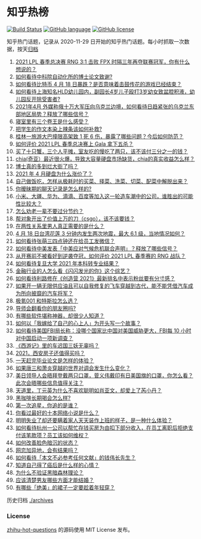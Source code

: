 # 知乎热榜
[![Build Status](https://github.com/ToWeLong/zhihu-hot-questions/workflows/CI/badge.svg)](https://github.com/ToWeLong/zhihu-hot-questions/actions)
[![GitHub language](https://img.shields.io/badge/language-golang-orange.svg)](https://golang.org/)
[![GitHub license](https://img.shields.io/github/license/ToWeLong/zhihu-hot-questions)](https://github.com/ToWeLong/zhihu-hot-questions/blob/main/LICENSE)

知乎热门话题，记录从 2020-11-29 日开始的知乎热门话题。每小时抓取一次数据，按天[归档](./archives)

<!-- BEGIN -->

1. [2021 LPL 春季总决赛 RNG 3:1 击败 FPX 时隔三年再夺联赛冠军，你有什么想说的？](https://www.zhihu.com/question/455269236)
1. [如何看待中科院自动化所的博士论文致谢?](https://www.zhihu.com/question/454961393)
1. [如何看待比特币 4 月 18 日暴跌？是否意味着击鼓传花的游戏已经结束？](https://www.zhihu.com/question/455237775)
1. [如何看待上海知名HLD幼儿园内，副园长4岁儿子殴打3岁幼女致盆腔积液，幼儿园反开除受害者?](https://www.zhihu.com/question/454760249)
1. [2021年4月 外媒称俄十万大军压向乌克兰边境，如何看待日趋紧张的乌克兰东部地区局势？释放了哪些信号？](https://www.zhihu.com/question/454941653)
1. [寝室里有三个卷王是什么感受？](https://www.zhihu.com/question/431850162)
1. [把学生的作文本染上辣条该如何补救?](https://www.zhihu.com/question/454928747)
1. [桂林一旅游大巴撞限高架致 1 死 6 伤，暴露了哪些问题？今后如何防范？](https://www.zhihu.com/question/455248863)
1. [如何评价 2021 LPL 春季总决赛上 Gala 拿下五杀？](https://www.zhihu.com/question/455310660)
1. [买了十只蟹，三个人平摊，室友吃的慢吃了两只，该不该付三分之一的钱？](https://www.zhihu.com/question/455193507)
1. [chia(奇亚）最近很火爆，导致大容量硬盘市场缺货，chia的真实收益怎么样？](https://www.zhihu.com/question/454794462)
1. [博士真的多到烂大街了吗？](https://www.zhihu.com/question/452575705)
1. [2021 年 4 月硬盘为什么涨价了？](https://www.zhihu.com/question/454702858)
1. [自己做饭吃，怎样从极耗时的买菜、择菜、洗菜、切菜、配菜中解脱出来？](https://www.zhihu.com/question/22903687)
1. [你暧昧期的聊天记录是怎么样的?](https://www.zhihu.com/question/356579521)
1. [小米、大疆、华为、滴滴、百度等加入这一轮造车潮中的公司，谁胜出的可能性比较大？](https://www.zhihu.com/question/454743115)
1. [怎么劝老一辈不要过分节约？](https://www.zhihu.com/question/447436632)
1. [帮对象开出了价值上万的刀（csgo），该不该要钱？](https://www.zhihu.com/question/453057773)
1. [在两性关系里男人真正需要的是什么？](https://www.zhihu.com/question/319606888)
1. [4 月 18 日台湾花莲 3 分钟内发生两次地震，最大 6.1 级，当地情况如何？](https://www.zhihu.com/question/455335878)
1. [如何看待张萌三四点钟还在给员工发微信？](https://www.zhihu.com/question/455214136)
1. [如何看待中美发表「中美应对气候危机联合声明」？释放了哪些信号？](https://www.zhihu.com/question/455236412)
1. [从开赛前不被看好到逆袭夺冠，如何评价 2021 LPL 春季赛的 RNG 战队？](https://www.zhihu.com/question/455317970)
1. [如何看待复旦大学 2021 年本科转专业结果？](https://www.zhihu.com/question/453527672)
1. [金融行业的人怎么看《闪闪发光的你》这个综艺？](https://www.zhihu.com/question/455159005)
1. [如何看待利路修在《创造营 2021》最新排名中表示粉丝要有分寸感？](https://www.zhihu.com/question/455148531)
1. [如果开一辆无限供应油且可以自我修复的飞车穿越到古代，能不能凭借汽车成为所向披靡的汽车将军？](https://www.zhihu.com/question/451274477)
1. [极氪001 和特斯拉怎么选？](https://www.zhihu.com/question/454868385)
1. [导师会翻看你的朋友圈吗?](https://www.zhihu.com/question/377742704)
1. [有哪些软件堪称神器，却很少人知道？](https://www.zhihu.com/question/327826314)
1. [如何以「我嫁给了自己的心上人」为开头写一个故事？](https://www.zhihu.com/question/439797329)
1. [如何看待美国FBI局长称：没哪个国家比中国对美国威胁更大，FBI每 10 小时对中国启动一项新调查？](https://www.zhihu.com/question/454923408)
1. [《西游记》里的车迟国三妖无辜吗？](https://www.zhihu.com/question/317124284)
1. [2021，西安房子还值得买吗？](https://www.zhihu.com/question/438443905)
1. [一天赶完毕业论文是怎样的体验？](https://www.zhihu.com/question/30214136)
1. [如果唐三和萧炎穿越的世界对调会发生什么变化？](https://www.zhihu.com/question/450002450)
1. [美日领导人会晤拜登戴两只口罩，菅义伟戴印有日美国旗的口罩，你怎么看？此次会晤哪些信息值得关注？](https://www.zhihu.com/question/455138155)
1. [天道里，丁元英为什么不喜欢聪明如肖亚文，却爱上了芮小丹？](https://www.zhihu.com/question/400785434)
1. [黑咖啡长期喝会怎么样?](https://www.zhihu.com/question/443313181)
1. [第一次追星，你追的是谁？](https://www.zhihu.com/question/448580730)
1. [你看过最好的十本网络小说是什么？](https://www.zhihu.com/question/35584877)
1. [明明失业了却还要瞒着家人天天装作上班的样子，是一种什么体验？](https://www.zhihu.com/question/385138324)
1. [如何看待杭州一公司以帮忙存钱买房为由扣下部分收入，在员工离职后拒绝支付该笔款项？员工该如何维权？](https://www.zhihu.com/question/454583213)
1. [如何改善脸色暗沉的状态？](https://www.zhihu.com/question/26849469)
1. [网恋加异地，会有结果吗？](https://www.zhihu.com/question/451902107)
1. [如何看待「本文不必参考任何文献」的钱伟长先生？](https://www.zhihu.com/question/455124114)
1. [知道自己得了癌后是什么样的心情？](https://www.zhihu.com/question/265737389)
1. [为什么不验证黑暗森林理论？](https://www.zhihu.com/question/453844496)
1. [应该清楚男友哪些方面才能结婚？](https://www.zhihu.com/question/19732277)
1. [有哪些「绝美」的裙子一定要趁着年轻穿？](https://www.zhihu.com/question/372236949)

<!-- END -->

历史归档 [./archives](./archives)


### License
[zhihu-hot-questions](https://github.com/towelong/zhihu-hot-questions) 的源码使用 MIT License 发布。